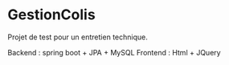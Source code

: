 # GestionColis
Projet de test pour un entretien technique.

Backend : spring boot + JPA + MySQL
Frontend : Html + JQuery
